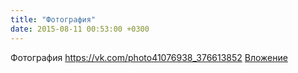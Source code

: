 ```yaml
---
title: "Фотография"
date: 2015-08-11 00:53:00 +0300
---
```


Фотография
<a class="vk-attach" href="https://vk.com/photo41076938_376613852">https://vk.com/photo41076938_376613852</a>
<a class="vk-attach" href="https://vk.com/photo41076938_376613852">Вложение</a>
